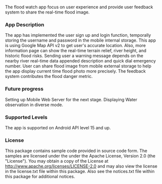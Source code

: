 The flood watch app focus on user experience and provide user feedback system to share the real-time flood image.

### App Description
The app has implemented the user sign up and login function, temporally storing the username and password in the mobile internal storage. This app is using Google Map API v2 to get user's accurate location. Also, more information page can show the real-time terrain relief, river height, and historic flood risks. Sending user a warning message depends on the nearby river real-time data appended description and quick dial emergency number. User can share flood image from mobile external storage to help the app display current time flood photo more precisely. The feedback system contributes the flood danger metric.

### Future progress
Setting up Mobile Web Server for the next stage. 
Displaying Water observation in diverse mode.


### Supported Levels
The app is supported on Android API level 15 and up.


### License
This package contains sample code provided in source code form. The samples are licensed under the under the Apache License, Version 2.0 (the "License"). You may obtain a copy of the License at http://www.apache.org/licenses/LICENSE-2.0 and may also view the license in the license.txt file within this package. Also see the notices.txt file within this package for additional notices.
